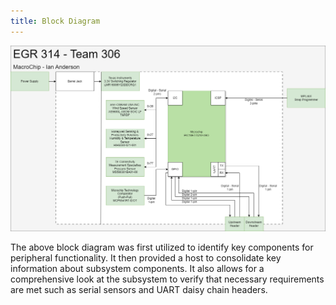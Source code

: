 ```yaml
---
title: Block Diagram
---
```


![Block Diagram](./assets/images/Block01.png)

The above block diagram was first utilized to identify key components for peripheral functionality. It then provided a host to consolidate key information about subsystem components. It also allows for a comprehensive look at the subsystem to verify that necessary requirements are met such as serial sensors and UART daisy chain headers.
